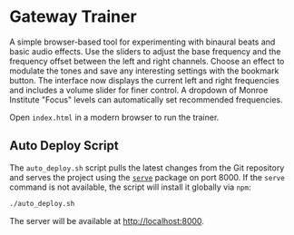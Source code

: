 # Gateway Trainer

A simple browser-based tool for experimenting with binaural beats and basic audio effects. Use the sliders to adjust the base frequency and the frequency offset between the left and right channels. Choose an effect to modulate the tones and save any interesting settings with the bookmark button. The interface now displays the current left and right frequencies and includes a volume slider for finer control. A dropdown of Monroe Institute "Focus" levels can automatically set recommended frequencies.

Open `index.html` in a modern browser to run the trainer.

## Auto Deploy Script

The `auto_deploy.sh` script pulls the latest changes from the Git repository and
serves the project using the [`serve`](https://www.npmjs.com/package/serve)
package on port 8000. If the `serve` command is not available, the script will
install it globally via `npm`:

```bash
./auto_deploy.sh
```

The server will be available at [http://localhost:8000](http://localhost:8000).
